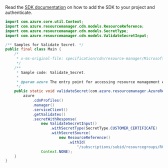 Read the [SDK documentation](https://github.com/Azure/azure-sdk-for-java/blob/azure-resourcemanager_2.14.0/sdk/resourcemanager/azure-resourcemanager/README.md) on how to add the SDK to your project and authenticate.

```java
import com.azure.core.util.Context;
import com.azure.resourcemanager.cdn.models.ResourceReference;
import com.azure.resourcemanager.cdn.models.SecretType;
import com.azure.resourcemanager.cdn.models.ValidateSecretInput;

/** Samples for Validate Secret. */
public final class Main {
    /*
     * x-ms-original-file: specification/cdn/resource-manager/Microsoft.Cdn/stable/2021-06-01/examples/Validate_Secret.json
     */
    /**
     * Sample code: Validate_Secret.
     *
     * @param azure The entry point for accessing resource management APIs in Azure.
     */
    public static void validateSecret(com.azure.resourcemanager.AzureResourceManager azure) {
        azure
            .cdnProfiles()
            .manager()
            .serviceClient()
            .getValidates()
            .secretWithResponse(
                new ValidateSecretInput()
                    .withSecretType(SecretType.CUSTOMER_CERTIFICATE)
                    .withSecretSource(
                        new ResourceReference()
                            .withId(
                                "/subscriptions/subid/resourcegroups/RG/providers/Microsoft.KeyVault/vault/kvName/certificate/certName")),
                Context.NONE);
    }
}
```
